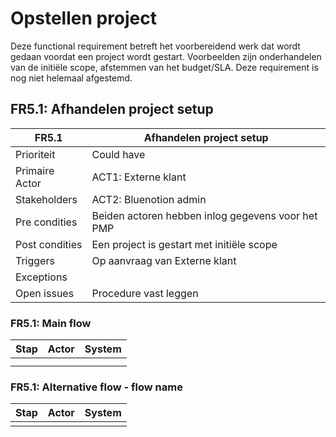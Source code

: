 # Opstellen project

Deze functional requirement betreft het voorbereidend werk dat wordt gedaan voordat een project wordt gestart. Voorbeelden zijn onderhandelen van de initiële scope, afstemmen van het budget/SLA. Deze requirement is nog niet helemaal afgestemd.

## FR5.1: Afhandelen project setup

| FR5.1 | Afhandelen project setup |
|---|---|
| Prioriteit | Could have  |
| Primaire Actor | ACT1: Externe klant |
| Stakeholders | ACT2: Bluenotion admin |
| Pre condities | Beiden actoren hebben inlog gegevens voor het PMP |
| Post condities | Een project is gestart met initiële scope |
| Triggers | Op aanvraag van Externe klant |
| Exceptions |  |
| Open issues | Procedure vast leggen |

### FR5.1: Main flow

|Stap | Actor | System |
|---|---|---|
|  |  |  |
|  |  |  |

### FR5.1: Alternative flow - flow name

|Stap | Actor | System |
|---|---|---|
|  |  |  |
